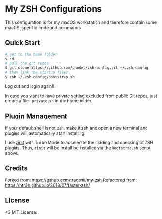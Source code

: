 # My ZSH Configurations

This configuration is for my macOS workstation and therefore contain some macOS-specific code and commands.

## Quick Start

```sh
# get to the home folder
$ cd
# pull the git repos
$ git clone https://github.com/pnodet/zsh-config.git ~/.zsh-config
# then link the startup files
$ zsh ~/.zsh-config/bootstrap.sh
```

Log out and login again!!!

In case you want to have private setting excluded from public Git repos, just create a file `.private.sh` in the home folder.

## Plugin Management

If your default shell is not `zsh`, make it zsh and open a new terminal and plugins will automatically start installing.

I use [zinit](https://github.com/zdharma/zinit) with Turbo Mode to accelerate the loading and checking of ZSH plugins. Thus, `zinit` will be install be installed via the `bootstrap.sh` script above.

## Credits

Forked from: https://github.com/tracphil/my-zsh
Refactored from: https://htr3n.github.io/2018/07/faster-zsh/

## License

<3 MIT License.
